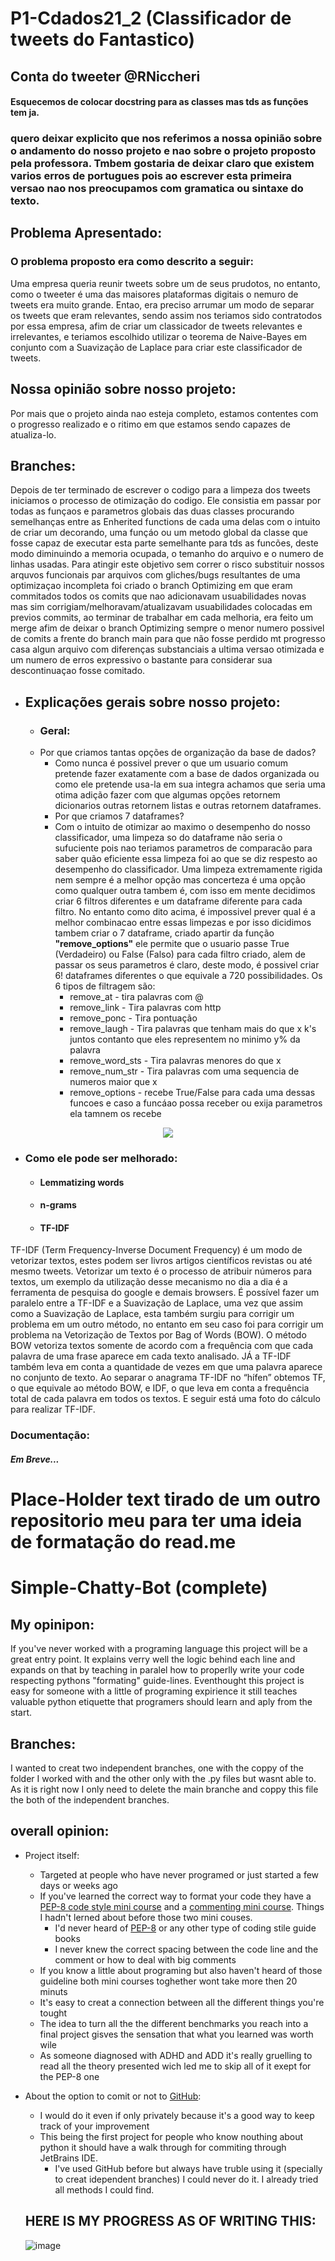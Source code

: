 # P1-Cdados21_2 (Classificador de tweets do Fantastico)
## Conta do tweeter @RNiccheri
#### Esquecemos de colocar docstring para as classes mas tds as funções tem ja.

### quero deixar explicito que nos referimos a nossa opinião sobre o andamento do nosso projeto e nao sobre o projeto proposto pela professora. Tmbem gostaria de deixar claro que existem varios erros de portugues pois ao escrever esta primeira versao nao nos preocupamos com gramatica ou sintaxe do texto.

## Problema Apresentado:
### O problema proposto era como descrito a seguir:
Uma empresa queria reunir tweets sobre um de seus prudotos, no entanto, como o tweeter  é uma das maisores plataformas digitais o nemuro de tweets era muito grande. Entao, era preciso arrumar um modo de separar os tweets que eram relevantes, sendo assim nos teriamos sido contratodos por essa empresa, afim de criar um classicador de tweets relevantes e irrelevantes, e teriamos escolhido utilizar o teorema de Naive-Bayes em conjunto com a Suavização de Laplace para criar este classificador de tweets. 




## Nossa opinião sobre nosso projeto:
Por mais que o projeto ainda nao esteja completo, estamos contentes com o progresso realizado e o ritimo em que estamos sendo capazes de atualiza-lo.

## Branches:
Depois de ter terminado de escrever o codigo para a limpeza dos tweets iniciamos o processo de otimização do codigo. Ele consistia em passar por todas as funçaos e parametros globais das duas classes procurando semelhanças entre as Enherited functions de cada uma delas com o intuito de criar um decorando, uma funçáo ou um metodo global da classe que fosse capaz de executar esta parte semelhante para tds as funcões, deste modo diminuindo a memoria ocupada, o temanho do arquivo e o numero de linhas usadas. Para atingir este objetivo sem correr o risco substituir nossos arquvos funcionais par arquivos com gliches/bugs resultantes de uma optimizaçao incompleta foi criado o branch Optimizing em que eram commitados todos os comits que nao adicionavam usuabilidades novas mas sim corrigiam/melhoravam/atualizavam usuabilidades colocadas em previos commits, ao terminar de trabalhar em cada melhoria, era feito um merge afim de deixar o branch Optimizing sempre o menor numero possivel de comits a frente do branch main para que não fosse perdido mt progresso casa algun arquivo com diferenças substanciais a ultima versao otimizada e um numero de erros expressivo o bastante para considerar sua descontinuaçao fosse comitado.

- ## Explicações gerais sobre nosso projeto:
  - ### Geral:
  - Por que criamos tantas opções de organização da base de dados?
    - Como nunca é possivel prever o que um usuario comum pretende fazer exatamente com a base de dados organizada ou como ele pretende usa-la em sua integra achamos que seria uma otima adição fazer com que algumas opções retornem dicionarios outras retornem listas e outras retornem dataframes.
    - Por que criamos 7 dataframes?
    - Com o intuito de otimizar ao maximo o desempenho do nosso classificador, uma limpeza so do dataframe não seria o sufuciente pois nao teriamos parametros de comparacão para saber quão eficiente essa limpeza foi ao que se diz respesto ao desempenho do classificador. Uma limpeza extremamente rigida nem sempre é a melhor opção mas concerteza é uma opção como qualquer outra tambem é, com isso em mente decidimos criar 6 filtros diferentes e um dataframe diferente para cada filtro. No entanto como dito acima, é impossivel prever qual é a melhor combinacao entre essas limpezas e por isso dicidimos tambem criar o 7 dataframe, criado apartir da função **"remove_options"** ele permite que o usuario passe True (Verdadeiro) ou False (Falso) para cada filtro criado, alem de passar os seus parametros é claro, deste modo, é possivel criar 6! dataframes diferentes o que equivale a 720 possibilidades. Os 6 tipos de filtragem são:
      - remove_at - tira palavras com @
      - remove_link - Tira palavras com http
      - remove_ponc - Tira pontuação
      - remove_laugh - Tira palavras que tenham mais do que x k's juntos contanto que eles representem no minimo y% da palavra
      - remove_word_sts - Tira palavras menores do que x
      - remove_num_str - Tira palavras com uma sequencia de numeros maior que x
      - remove_options - recebe True/False para cada uma dessas funcoes e caso a funcáao possa receber ou exija parametros ela tamnem os recebe
<p align="center">
  <img src="https://github.com/RafaelNiccheri/gfjh/blob/main/Captura%20de%20tela%202021-09-16%20220519.png">
</p>

- ### Como ele pode ser melhorado:
  - #### Lemmatizing words
  - #### n-grams
  - #### TF-IDF
TF-IDF (Term Frequency-Inverse Document Frequency) é um modo de vetorizar textos, estes podem ser livros artigos científicos revistas ou até mesmo tweets. Vetorizar um texto é o processo de atribuir números para textos, um exemplo da utilização desse mecanismo no dia a dia é a ferramenta de pesquisa do google e demais browsers. É possível fazer um paralelo entre a TF-IDF e a Suavização de Laplace, uma vez que assim como a Suavização de Laplace, esta também surgiu para corrigir um problema em um outro método, no entanto em seu caso foi para corrigir um problema na Vetorização de Textos por Bag of Words (BOW). O método BOW vetoriza textos somente de acordo com a frequência com que cada palavra de uma frase aparece em cada texto analisado. JÁ a TF-IDF também leva em conta a quantidade de vezes em que uma palavra aparece no conjunto de texto. Ao separar o anagrama TF-IDF no “hífen” obtemos TF, o que equivale ao método BOW, e IDF, o que leva em conta a frequência total de cada palavra em todos os textos. E seguir está uma foto do cálculo para realizar TF-IDF.

### Documentação:

##### Em Breve...


# Place-Holder text tirado de um outro repositorio meu para ter uma ideia de formatação do read.me

# Simple-Chatty-Bot (complete)

## My opinipon:
If you've never worked with a programing language this project will be a great entry point. It explains verry well the logic behind each line and expands on that by teaching in paralel how to properlly write your code respecting pythons "formating" guide-lines. Eventhought this project is easy for someone with a little of programing expirience it still teaches valuable python etiquette that programers should learn and aply from the start.

## Branches:
I wanted to creat two independent branches, one with the coppy of the folder I worked with and the other only with the .py files but wasnt able to. As it is right now I only need to delete the main branche and coppy this file the both of the independent branches.

## overall opinion:
- Project itself:
  - Targeted at people who have never programed or just started a few days or weeks ago
  - If you've learned the correct way to format your code they have a [PEP-8 code style mini course](https://hyperskill.org/learn/step/5879) and  a [commenting mini course](https://hyperskill.org/learn/step/6081). Things I hadn't lerned about before those two mini couses.
    - I'd never heard of [PEP-8](https://www.python.org/dev/peps/) or any other type of coding stile guide books
    - I never knew the correct spacing between the code line and the comment or how to deal with big comments
  - If you know a little about programing but also haven't heard of those guideline both mini courses toghether wont take more then 20 minuts
  - It's easy to creat a connection between all the different things you're tought
  - The idea to turn all the the different benchmarks you reach into a final project gisves the sensation that what you learned was worth wile
  - As someone diagnosed with ADHD and ADD it's really gruelling to read all the theory presented wich led me to skip all of it exept for the PEP-8 one
- About the option to comit or not to [GitHub](https://github.com/):
  - I would do it even if only privately because it's a good way to keep track of your improvement
  - This being the first project for people who know nouthing about python it should have a walk through for commiting through JetBrains IDE.
    - I've used GitHub before but always have truble using it (specially to creat idependent branches) I could never do it. I already tried all methods I could find.
  
  ## HERE IS MY PROGRESS AS OF WRITING THIS: 
  ![image](https://user-images.githubusercontent.com/62864902/131230794-a84569b3-442e-4623-a4b5-96dc946e6823.png)

